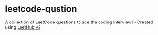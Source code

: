 # leetcode-qustion
A collection of LeetCode questions to ace the coding interview! - Created using [LeetHub v2](https://github.com/arunbhardwaj/LeetHub-2.0)
